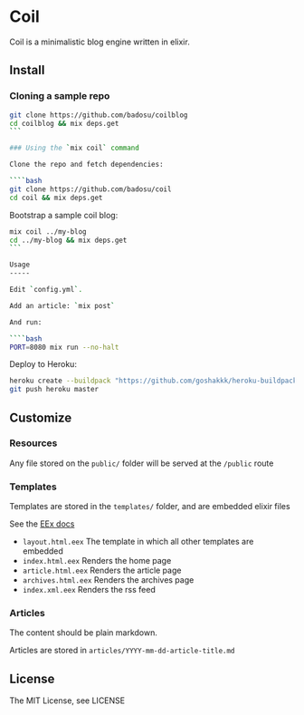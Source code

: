 Coil
====

Coil is a minimalistic blog engine written in elixir.

Install
-------

### Cloning a sample repo

````bash
git clone https://github.com/badosu/coilblog
cd coilblog && mix deps.get
```

### Using the `mix coil` command

Clone the repo and fetch dependencies:

````bash
git clone https://github.com/badosu/coil
cd coil && mix deps.get
````

Bootstrap a sample coil blog:

````bash
mix coil ../my-blog
cd ../my-blog && mix deps.get
```

Usage
-----

Edit `config.yml`.

Add an article: `mix post`

And run:

````bash
PORT=8080 mix run --no-halt
````

Deploy to Heroku:

````bash
heroku create --buildpack "https://github.com/goshakkk/heroku-buildpack-elixir.git"
git push heroku master
````

Customize
---------

### Resources

Any file stored on the `public/` folder will be served at the `/public` route

### Templates

Templates are stored in the `templates/` folder, and are embedded elixir files

See the [EEx docs](http://elixir-lang.org/docs/stable/EEx.html)

* `layout.html.eex` The template in which all other templates are embedded
* `index.html.eex` Renders the home page
* `article.html.eex` Renders the article page
* `archives.html.eex` Renders the archives page
* `index.xml.eex` Renders the rss feed

### Articles

The content should be plain markdown.

Articles are stored in `articles/YYYY-mm-dd-article-title.md`

License
-------

The MIT License, see LICENSE

